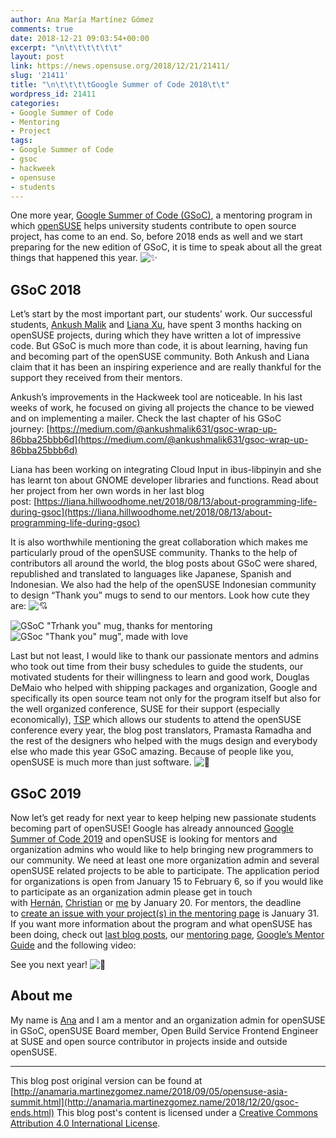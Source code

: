 ```yaml
---
author: Ana María Martínez Gómez
comments: true
date: 2018-12-21 09:03:54+00:00
excerpt: "\n\t\t\t\t\t\t"
layout: post
link: https://news.opensuse.org/2018/12/21/21411/
slug: '21411'
title: "\n\t\t\t\tGoogle Summer of Code 2018\t\t"
wordpress_id: 21411
categories:
- Google Summer of Code
- Mentoring
- Project
tags:
- Google Summer of Code
- gsoc
- hackweek
- opensuse
- students
---
```

One more year, [Google Summer of Code (GSoC)](https://summerofcode.withgoogle.com/), a mentoring program in which [openSUSE](https://www.opensuse.org/) helps university students contribute to open source project, has come to an end. So, before 2018 ends as well and we start preparing for the new edition of GSoC, it is time to speak about all the great things that happened this year. ![:sparkles:](https://github.githubassets.com/images/icons/emoji/unicode/2728.png)


## GSoC 2018


Let’s start by the most important part, our students’ work. Our successful students, [Ankush Malik](https://github.com/AnkushMalik) and [Liana Xu](https://github.com/lianna07), have spent 3 months hacking on openSUSE projects, during which they have written a lot of impressive code. But GSoC is much more than code, it is about learning, having fun and becoming part of the openSUSE community. Both Ankush and Liana claim that it has been an inspiring experience and are really thankful for the support they received from their mentors.

Ankush’s improvements in the Hackweek tool are noticeable. In his last weeks of work, he focused on giving all projects the chance to be viewed and on implementing a mailer. Check the last chapter of his GSoC journey: [https://medium.com/@ankushmalik631/gsoc-wrap-up-86bba25bbb6d](https://medium.com/@ankushmalik631/gsoc-wrap-up-86bba25bbb6d)

Liana has been working on integrating Cloud Input in ibus-libpinyin and she has learnt ton about GNOME developer libraries and functions. Read about her project from her own words in her last blog post: [https://liana.hillwoodhome.net/2018/08/13/about-programming-life-during-gsoc](https://liana.hillwoodhome.net/2018/08/13/about-programming-life-during-gsoc)

It is also worthwhile mentioning the great collaboration which makes me particularly proud of the openSUSE community. Thanks to the help of contributors all around the world, the blog posts about GSoC were shared, republished and translated to languages like Japanese, Spanish and Indonesian. We also had the help of the openSUSE Indonesian community to design “Thank you” mugs to send to our mentors. Look how cute they are: ![:cupid:](https://github.githubassets.com/images/icons/emoji/unicode/1f498.png)

![GSoC "Trhank you" mug, thanks for mentoring](http://anamaria.martinezgomez.name/img/posts/gsoc-ends-mug-thanks.jpg) ![GSoc "Thank you" mug", made with love](http://anamaria.martinezgomez.name/img/posts/gsoc-ends-mug-with-love.jpg)

Last but not least, I would like to thank our passionate mentors and admins who took out time from their busy schedules to guide the students, our motivated students for their willingness to learn and good work, Douglas DeMaio who helped with shipping packages and organization, Google and specifically its open source team not only for the program itself but also for the well organized conference, SUSE for their support (especially economically), [TSP](https://en.opensuse.org/openSUSE:Travel_Support_Program) which allows our students to attend the openSUSE conference every year, the blog post translators, Pramasta Ramadha and the rest of the designers who helped with the mugs design and everybody else who made this year GSoC amazing. Because of people like you, openSUSE is much more than just software. ![:green_heart:](https://github.githubassets.com/images/icons/emoji/unicode/1f49a.png)


## GSoC 2019


Now let’s get ready for next year to keep helping new passionate students becoming part of openSUSE! Google has already announced [Google Summer of Code 2019](https://developers.google.com/open-source/gsoc/timeline) and openSUSE is looking for mentors and organization admins who would like to help bringing new programmers to our community. We need at least one more organization admin and several openSUSE related projects to be able to participate. The application period for organizations is open from January 15 to February 6, so if you would like to participate as an organization admin please get in touch with [Hernán](https://github.com/lagartoflojo), [Christian](https://bruckmayer.net/) or [me](http://anamaria.martinezgomez.name/) by January 20. For mentors, the deadline to [create an issue with your project(s) in the mentoring page](https://github.com/openSUSE/mentoring/issues/new) is January 31. If you want more information about the program and what openSUSE has been doing, check out [last blog posts](https://news.opensuse.org/category/project/mentoring/gsoc), our [mentoring page](https://101.opensuse.org/), [Google’s Mentor Guide](https://google.github.io/gsocguides/mentor) and the following video:



See you next year! ![:wave:](https://github.githubassets.com/images/icons/emoji/unicode/1f44b.png)

<!-- more -->


## About me


My name is [Ana](http://anamaria.martinezgomez.name/) and I am a mentor and an organization admin for openSUSE in GSoC, openSUSE Board member, Open Build Service Frontend Engineer at SUSE and open source contributor in projects inside and outside openSUSE.





* * *



This blog post original version can be found at [http://anamaria.martinezgomez.name/2018/09/05/opensuse-asia-summit.html](http://anamaria.martinezgomez.name/2018/12/20/gsoc-ends.html) This blog post's content is licensed under a [Creative Commons Attribution 4.0 International License](http://creativecommons.org/licenses/by/4.0/). 		
